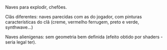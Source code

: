 
Naves para explodir, chefões.  

Clãs diferentes: naves parecidas com as do jogador, com pinturas características do clã (creme, vermelho ferrugem, preto e verde, synthwave…)  

Naves alienígenas: sem geometria bem definida (efeito obtido por shaders - seria legal ter).